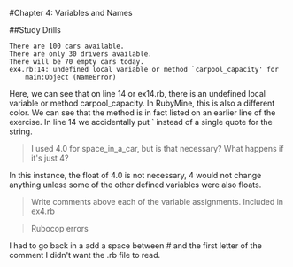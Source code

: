 #Chapter 4: Variables and Names

##Study Drills
```
There are 100 cars available.
There are only 30 drivers available.
There will be 70 empty cars today.
ex4.rb:14: undefined local variable or method `carpool_capacity' for
    main:Object (NameError)
```
Here, we can see that on line 14 or ex14.rb, there is an undefined local variable or method carpool_capacity. In RubyMine, this is also a different color.
We can see that the method is in fact listed on an earlier line of the exercise. In line 14 we accidentally put ` instead of a single quote for the string.

>I used 4.0 for space_in_a_car, but is that necessary? What happens if it's just 4?

In this instance, the float of 4.0 is not necessary, 4 would not change anything unless some of the other defined variables were also floats.

>Write comments above each of the variable assignments.
Included in ex4.rb

>Rubocop errors

I had to go back in a add a space between # and the first letter of the comment I didn't want the .rb file to read.
